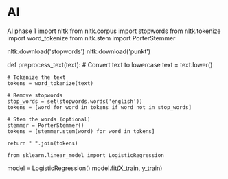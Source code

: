 # AI
AI phase 1
import nltk
from nltk.corpus import stopwords
from nltk.tokenize import word_tokenize
from nltk.stem import PorterStemmer

nltk.download('stopwords')
nltk.download('punkt')

def preprocess_text(text):
    # Convert text to lowercase
    text = text.lower()
    
    # Tokenize the text
    tokens = word_tokenize(text)
    
    # Remove stopwords
    stop_words = set(stopwords.words('english'))
    tokens = [word for word in tokens if word not in stop_words]
    
    # Stem the words (optional)
    stemmer = PorterStemmer()
    tokens = [stemmer.stem(word) for word in tokens]
    
    return " ".join(tokens)

    from sklearn.linear_model import LogisticRegression

model = LogisticRegression()
model.fit(X_train, y_train)

